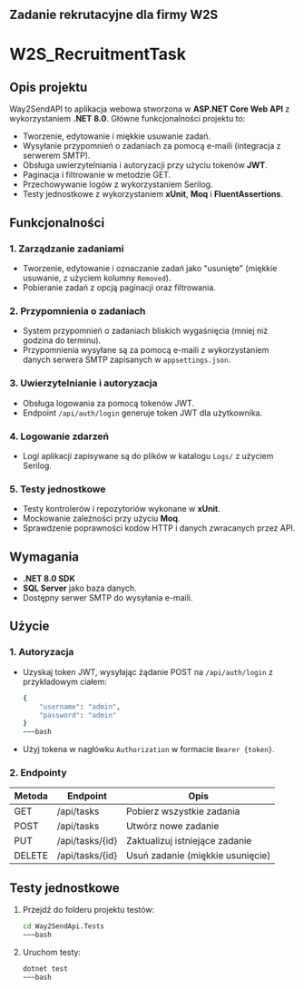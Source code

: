 ## Zadanie rekrutacyjne dla firmy W2S ##
# W2S_RecruitmentTask

## Opis projektu

Way2SendAPI to aplikacja webowa stworzona w **ASP.NET Core Web API** z wykorzystaniem **.NET 8.0**. Główne funkcjonalności projektu to:

- Tworzenie, edytowanie i miękkie usuwanie zadań.
- Wysyłanie przypomnień o zadaniach za pomocą e-maili (integracja z serwerem SMTP).
- Obsługa uwierzytelniania i autoryzacji przy użyciu tokenów **JWT**.
- Paginacja i filtrowanie w metodzie GET.
- Przechowywanie logów z wykorzystaniem Serilog.
- Testy jednostkowe z wykorzystaniem **xUnit**, **Moq** i **FluentAssertions**.

## Funkcjonalności

### 1. Zarządzanie zadaniami
- Tworzenie, edytowanie i oznaczanie zadań jako "usunięte" (miękkie usuwanie, z użyciem kolumny `Removed`).
- Pobieranie zadań z opcją paginacji oraz filtrowania.

### 2. Przypomnienia o zadaniach
- System przypomnień o zadaniach bliskich wygaśnięcia (mniej niż godzina do terminu).
- Przypomnienia wysyłane są za pomocą e-maili z wykorzystaniem danych serwera SMTP zapisanych w `appsettings.json`.

### 3. Uwierzytelnianie i autoryzacja
- Obsługa logowania za pomocą tokenów JWT.
- Endpoint `/api/auth/login` generuje token JWT dla użytkownika.

### 4. Logowanie zdarzeń
- Logi aplikacji zapisywane są do plików w katalogu `Logs/` z użyciem Serilog.

### 5. Testy jednostkowe
- Testy kontrolerów i repozytoriów wykonane w **xUnit**.
- Mockowanie zależności przy użyciu **Moq**.
- Sprawdzenie poprawności kodów HTTP i danych zwracanych przez API.

## Wymagania

- **.NET 8.0 SDK**
- **SQL Server** jako baza danych.
- Dostępny serwer SMTP do wysyłania e-maili.

## Użycie

### 1. Autoryzacja
- Uzyskaj token JWT, wysyłając żądanie POST na `/api/auth/login` z przykładowym ciałem:
   ~~~bash
   {
       "username": "admin",
       "password": "admin"
   }
   ~~~bash
- Użyj tokena w nagłówku `Authorization` w formacie `Bearer {token}`.

### 2. Endpointy

| Metoda | Endpoint         | Opis                                |
|--------|------------------|--------------------------------------|
| GET    | /api/tasks       | Pobierz wszystkie zadania           |
| POST   | /api/tasks       | Utwórz nowe zadanie                 |
| PUT    | /api/tasks/{id}  | Zaktualizuj istniejące zadanie      |
| DELETE | /api/tasks/{id}  | Usuń zadanie (miękkie usunięcie)    |

## Testy jednostkowe

1. Przejdź do folderu projektu testów:
   ~~~bash
   cd Way2SendApi.Tests
   ~~~bash

2. Uruchom testy:
   ~~~bash
   dotnet test
   ~~~bash

